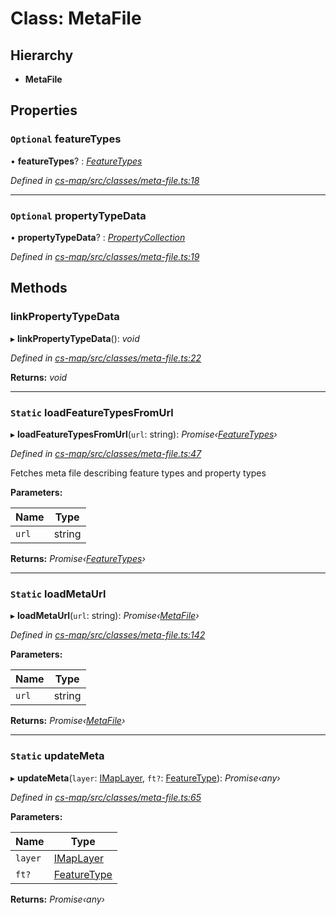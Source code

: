 # Class: MetaFile

## Hierarchy

* **MetaFile**

## Properties

### `Optional` featureTypes

• **featureTypes**? : *[FeatureTypes](_cs_map_src_classes_feature_type_.featuretypes.md)*

*Defined in [cs-map/src/classes/meta-file.ts:18](https://github.com/RichardHovenkamp/csnext/blob/872f0bfe/packages/cs-map/src/classes/meta-file.ts#L18)*

___

### `Optional` propertyTypeData

• **propertyTypeData**? : *[PropertyCollection](../modules/_cs_map_src_classes_feature_type_.md#propertycollection)*

*Defined in [cs-map/src/classes/meta-file.ts:19](https://github.com/RichardHovenkamp/csnext/blob/872f0bfe/packages/cs-map/src/classes/meta-file.ts#L19)*

## Methods

###  linkPropertyTypeData

▸ **linkPropertyTypeData**(): *void*

*Defined in [cs-map/src/classes/meta-file.ts:22](https://github.com/RichardHovenkamp/csnext/blob/872f0bfe/packages/cs-map/src/classes/meta-file.ts#L22)*

**Returns:** *void*

___

### `Static` loadFeatureTypesFromUrl

▸ **loadFeatureTypesFromUrl**(`url`: string): *Promise‹[FeatureTypes](_cs_map_src_classes_feature_type_.featuretypes.md)›*

*Defined in [cs-map/src/classes/meta-file.ts:47](https://github.com/RichardHovenkamp/csnext/blob/872f0bfe/packages/cs-map/src/classes/meta-file.ts#L47)*

Fetches meta file describing feature types and property types

**Parameters:**

Name | Type |
------ | ------ |
`url` | string |

**Returns:** *Promise‹[FeatureTypes](_cs_map_src_classes_feature_type_.featuretypes.md)›*

___

### `Static` loadMetaUrl

▸ **loadMetaUrl**(`url`: string): *Promise‹[MetaFile](_cs_map_src_classes_meta_file_.metafile.md)›*

*Defined in [cs-map/src/classes/meta-file.ts:142](https://github.com/RichardHovenkamp/csnext/blob/872f0bfe/packages/cs-map/src/classes/meta-file.ts#L142)*

**Parameters:**

Name | Type |
------ | ------ |
`url` | string |

**Returns:** *Promise‹[MetaFile](_cs_map_src_classes_meta_file_.metafile.md)›*

___

### `Static` updateMeta

▸ **updateMeta**(`layer`: [IMapLayer](../interfaces/_cs_map_src_classes_imap_layer_.imaplayer.md), `ft?`: [FeatureType](_cs_map_src_classes_feature_type_.featuretype.md)): *Promise‹any›*

*Defined in [cs-map/src/classes/meta-file.ts:65](https://github.com/RichardHovenkamp/csnext/blob/872f0bfe/packages/cs-map/src/classes/meta-file.ts#L65)*

**Parameters:**

Name | Type |
------ | ------ |
`layer` | [IMapLayer](../interfaces/_cs_map_src_classes_imap_layer_.imaplayer.md) |
`ft?` | [FeatureType](_cs_map_src_classes_feature_type_.featuretype.md) |

**Returns:** *Promise‹any›*
